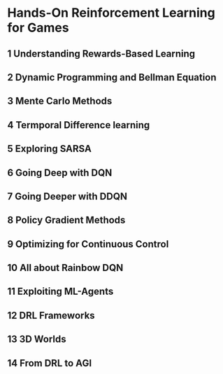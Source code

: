 # Hands-On Reinforcement Learning for Games

## 1 Understanding Rewards-Based Learning

## 2 Dynamic Programming and Bellman Equation

## 3 Mente Carlo Methods

## 4 Termporal Difference learning

## 5 Exploring SARSA

## 6 Going Deep with DQN

## 7 Going Deeper with DDQN

## 8 Policy Gradient Methods

## 9 Optimizing for Continuous Control

## 10 All about Rainbow DQN

## 11 Exploiting ML-Agents

## 12 DRL Frameworks

## 13 3D Worlds

## 14 From DRL to AGI

